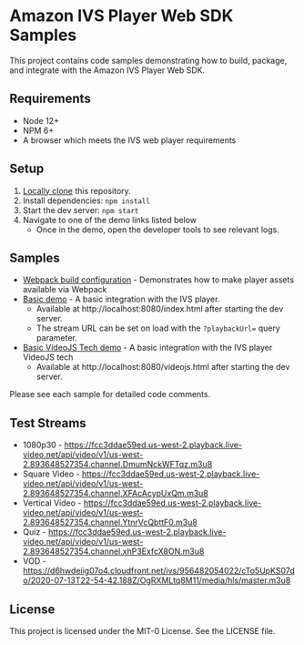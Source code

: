 # Amazon IVS Player Web SDK Samples

This project contains code samples demonstrating how to build, package, and integrate with the Amazon IVS Player Web SDK.

## Requirements
- Node 12+
- NPM 6+
- A browser which meets the IVS web player requirements


## Setup
1. [Locally clone](https://docs.github.com/en/github/creating-cloning-and-archiving-repositories/cloning-a-repository) this repository.
2. Install dependencies: `npm install`
3. Start the dev server: `npm start`
4. Navigate to one of the demo links listed below
    * Once in the demo, open the developer tools to see relevant logs.

## Samples

* [Webpack build configuration](./webpack.config.js) - Demonstrates how to make player assets available via Webpack
* [Basic demo](./src/basic.ts) - A basic integration with the IVS player.
    * Available at http://localhost:8080/index.html after starting the dev server.
    * The stream URL can be set on load with the `?playbackUrl=` query parameter.
* [Basic VideoJS Tech demo](./src/videojs-tech.ts) - A basic integration with the IVS player VideoJS tech
    * Available at http://localhost:8080/videojs.html after starting the dev server.

Please see each sample for detailed code comments.


## Test Streams
* 1080p30 - https://fcc3ddae59ed.us-west-2.playback.live-video.net/api/video/v1/us-west-2.893648527354.channel.DmumNckWFTqz.m3u8
* Square Video - https://fcc3ddae59ed.us-west-2.playback.live-video.net/api/video/v1/us-west-2.893648527354.channel.XFAcAcypUxQm.m3u8
* Vertical Video - https://fcc3ddae59ed.us-west-2.playback.live-video.net/api/video/v1/us-west-2.893648527354.channel.YtnrVcQbttF0.m3u8
* Quiz - https://fcc3ddae59ed.us-west-2.playback.live-video.net/api/video/v1/us-west-2.893648527354.channel.xhP3ExfcX8ON.m3u8
* VOD - https://d6hwdeiig07o4.cloudfront.net/ivs/956482054022/cTo5UpKS07do/2020-07-13T22-54-42.188Z/OgRXMLtq8M11/media/hls/master.m3u8

## License

This project is licensed under the MIT-0 License. See the LICENSE file.

